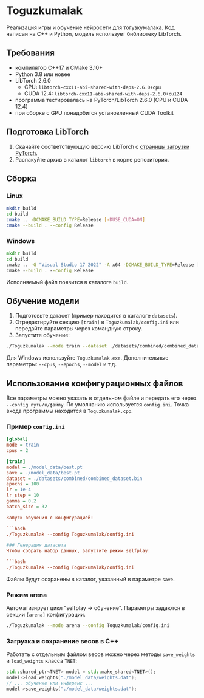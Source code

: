 # Toguzkumalak

Реализация игры и обучение нейросети для тогузкумалака. Код написан на C++ и Python, модель использует библиотеку LibTorch.

## Требования
- компилятор C++17 и CMake 3.10+
- Python 3.8 или новее
- LibTorch 2.6.0
  - CPU: `libtorch-cxx11-abi-shared-with-deps-2.6.0+cpu`
  - CUDA 12.4: `libtorch-cxx11-abi-shared-with-deps-2.6.0+cu124`
- программа тестировалась на PyTorch/LibTorch 2.6.0 (CPU и CUDA 12.4)
- при сборке с GPU понадобится установленный CUDA Toolkit

## Подготовка LibTorch
1. Скачайте соответствующую версию LibTorch с [страницы загрузки PyTorch](https://pytorch.org/get-started/locally/).
2. Распакуйте архив в каталог `libtorch` в корне репозитория.

## Сборка
### Linux
```bash
mkdir build
cd build
cmake .. -DCMAKE_BUILD_TYPE=Release [-DUSE_CUDA=ON]
cmake --build . --config Release
```

### Windows
```bat
mkdir build
cd build
cmake .. -G "Visual Studio 17 2022" -A x64 -DCMAKE_BUILD_TYPE=Release [-DUSE_CUDA=ON]
cmake --build . --config Release
```
Исполняемый файл появится в каталоге `build`.

## Обучение модели
1. Подготовьте датасет (пример находится в каталоге `datasets`).
2. Отредактируйте секцию `[train]` в `Toguzkumalak/config.ini` или передайте параметры через командную строку.
3. Запустите обучение:
```bash
./Toguzkumalak --mode train --dataset ./datasets/combined/combined_dataset.bin
```
Для Windows используйте `Toguzkumalak.exe`. Дополнительные параметры: `--cpus`, `--epochs`, `--model` и т.д.

## Использование конфигурационных файлов
Все параметры можно указать в отдельном файле и передать его через `--config путь/к/файлу`.
По умолчанию используется `config.ini`. Точка входа программы находится в `Toguzkumalak.cpp`.

### Пример `config.ini`
```ini
[global]
mode = train
cpus = 2

[train]
model = ./model_data/best.pt
save = ./model_data/best.pt
dataset = ./datasets/combined/combined_dataset.bin
epochs = 100
lr = 1e-4
lr_step = 10
gamma = 0.2
batch_size = 32

Запуск обучения с конфигурацией:

```bash
./Toguzkumalak --config Toguzkumalak/config.ini

### Генерация датасета
Чтобы собрать набор данных, запустите режим selfplay:

```bash
./Toguzkumalak --config Toguzkumalak/config.ini
```
Файлы будут сохранены в каталог, указанный в параметре `save`.

### Режим arena
Автоматизирует цикл "selfplay → обучение". Параметры задаются в секции `[arena]` конфигурации.

```bash
./Toguzkumalak --mode arena --config Toguzkumalak/config.ini
```

### Загрузка и сохранение весов в C++
Работать с отдельным файлом весов можно через методы `save_weights` и `load_weights` класса `TNET`:

```cpp
std::shared_ptr<TNET> model = std::make_shared<TNET>();
model->load_weights("./model_data/weights.dat");
// ... обучение или инференс ...
model->save_weights("./model_data/weights.dat");
```
